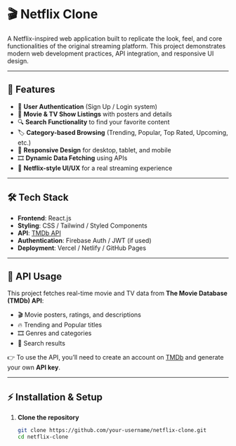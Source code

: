 # 🎬 Netflix Clone  

A Netflix-inspired web application built to replicate the look, feel, and core functionalities of the original streaming platform. This project demonstrates modern web development practices, API integration, and responsive UI design.  

---

## 🚀 Features  

- 🔑 **User Authentication** (Sign Up / Login system)  
- 🎥 **Movie & TV Show Listings** with posters and details  
- 🔍 **Search Functionality** to find your favorite content  
- 🏷️ **Category-based Browsing** (Trending, Popular, Top Rated, Upcoming, etc.)  
- 📱 **Responsive Design** for desktop, tablet, and mobile  
- 🎞️ **Dynamic Data Fetching** using APIs  
- 🎨 **Netflix-style UI/UX** for a real streaming experience  

---

## 🛠️ Tech Stack  

- **Frontend**: React.js  
- **Styling**: CSS / Tailwind / Styled Components  
- **API**: [TMDb API](https://www.themoviedb.org/documentation/api)  
- **Authentication**: Firebase Auth / JWT (if used)  
- **Deployment**: Vercel / Netlify / GitHub Pages  

---

## 📡 API Usage  

This project fetches real-time movie and TV data from **The Movie Database (TMDb) API**:  

- 🎬 Movie posters, ratings, and descriptions  
- 🔥 Trending and Popular titles  
- 🎞️ Genres and categories  
- 🎯 Search results  

👉 To use the API, you’ll need to create an account on [TMDb](https://www.themoviedb.org/) and generate your own **API key**.  

---

## ⚡ Installation & Setup  

1. **Clone the repository**  
   ```bash
   git clone https://github.com/your-username/netflix-clone.git
   cd netflix-clone
